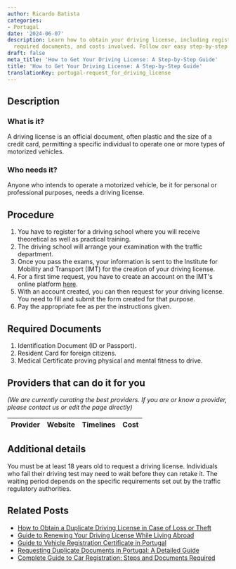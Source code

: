 ```yaml
---
author: Ricardo Batista
categories:
- Portugal
date: '2024-06-07'
description: Learn how to obtain your driving license, including registration, exams,
  required documents, and costs involved. Follow our easy step-by-step process.
draft: false
meta_title: 'How to Get Your Driving License: A Step-by-Step Guide'
title: 'How to Get Your Driving License: A Step-by-Step Guide'
translationKey: portugal-request_for_driving_license
---
```


## Description
### What is it?
A driving license is an official document, often plastic and the size of a credit card, permitting a specific individual to operate one or more types of motorized vehicles.

### Who needs it?
Anyone who intends to operate a motorized vehicle, be it for personal or professional purposes, needs a driving license.

## Procedure
1. You have to register for a driving school where you will receive theoretical as well as practical training.
2. The driving school will arrange your examination with the traffic department.
3. Once you pass the exams, your information is sent to the Institute for Mobility and Transport (IMT) for the creation of your driving license.
4. For a first time request, you have to create an account on the IMT's online platform [here](https://servicos.imt-ip.pt/).
5. With an account created, you can then request for your driving license. You need to fill and submit the form created for that purpose.
6. Pay the appropriate fee as per the instructions given.

## Required Documents
1. Identification Document (ID or Passport).
2. Resident Card for foreign citizens.
3. Medical Certificate proving physical and mental fitness to drive.

## Providers that can do it for you

_(We are currently curating the best providers. If you are or know a provider, please contact us or edit the page directly)_

| Provider        |     Website     |     Timelines    |       Cost      |
| :-------------: | :-------------: |  :-------------: | :-------------: |

## Additional details
You must be at least 18 years old to request a driving license. Individuals who fail their driving test may need to wait before they can retake it. The waiting period depends on the specific requirements set out by the traffic regulatory authorities.


## Related Posts

- [How to Obtain a Duplicate Driving License in Case of Loss or Theft](https://tramitit.com/guides/portugal/request_for_duplicate_driving_license/)
- [Guide to Renewing Your Driving License While Living Abroad](https://tramitit.com/guides/portugal/renewal_of_driving_license/)
- [Guide to Vehicle Registration Certificate in Portugal](https://tramitit.com/guides/portugal/request_for_registration_certificate/)
- [Requesting Duplicate Documents in Portugal: A Detailed Guide](https://tramitit.com/guides/portugal/request_for_duplicate_documents/)
- [Complete Guide to Car Registration: Steps and Documents Required](https://tramitit.com/guides/portugal/request_for_car_registration/)